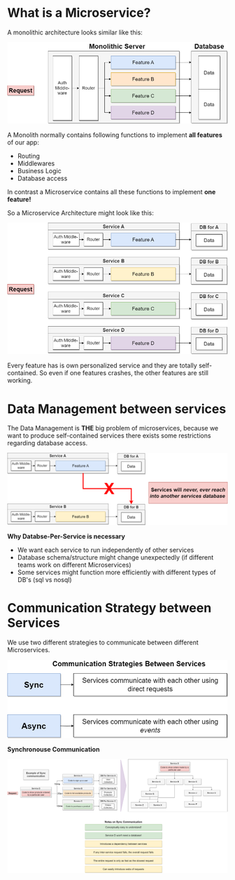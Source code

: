 # What is a Microservice?

A monolithic architecture looks similar like this:

![MonolithicArchitecture](img/microservice/monoArch.png)

A Monolith normally contains following functions to implement **all features** of our app:

- Routing
- Middlewares
- Business Logic
- Database access

In contrast a Microservice contains all these functions to implement **one feature!**

So a Microservice Architecture might look like this:

![MicroserviceArchitecture](img/microservice/microArch.png)

Every feature has is own personalized service and they are totally self-contained. So even if one features crashes, the other features are still working.

# Data Management between services

The Data Management is **THE** big problem of microservices, because we want to produce self-contained services there exists some restrictions regarding database access.

![DBMicro](img/microservice/DBMicro.png)

**Why Databse-Per-Service is necessary**

- We want each service to run independently of other services
- Database schema/structure might change unexpectedly (if different teams work on different Microservices)
- Some services might function more efficiently with different types of DB's (sql vs nosql)

# Communication Strategy between Services 

We use two different strategies to communicate between different Microservices.

![DBMicro](img/microservice/sync.png)

**Synchronouse Communication**

![DBMicro](img/microservice/SyncCom.png)